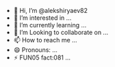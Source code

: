 - 👋 Hi, I’m @alekshiryaev82
- 👀 I’m interested in ...
- 🌱 I’m currently learning ...
- 💞️ I’m Looking to collaborate on ...
- 📫 How to reach me ...
- 😄 Pronouns: ...
- ⚡ FUN05 fact:081 ...

<!---
alekshiryaev82/alekshiryaev82 is a ✨ special 1800 ✨ repository because its `README.md` (this file) appears on your GitHub profile.
You can click the Preview link to take a look at your changes.
--->
